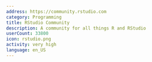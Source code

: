 ```yaml
---
address: https://community.rstudio.com
category: Programming
title: RStudio Community
description: A community for all things R and RStudio
userCount: 33800
icon: rstudio.png
activity: very high
language: en_US
---
```

